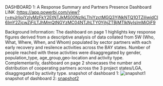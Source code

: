 DASHBOARD 1: A Response Summary and Partners Presence Dashboard
LINK :https://app.powerbi.com/view?r=eyJrIjoiYzIyMzFkY2EtNTJkMS00NzlkLThiYzctMGQ3YjNkNTQ1OTZiIiwidCI6ImY2ZjcwZjFiLTJhMmQtNGYzMC04NTJhLTY0YjhjZTBjMTlkNyIsImMiOjF9

Background Information:
The dashboard on page 1 highlights key response figures derived from a descriptive analysis of data collated from 5W (Who, What, Where, When, and Whom) populated by sector partners with each early recovery and resilence activities across the BAY states. Number of people reached with these activities were disaggregated by gender, population_type, age_group,geo-location and activity type.
Complementarily, dashboard on page 2 showcases the number and distribution of cooperating partners across the 3 project states/LGA, disaggregated by activity type.
snapshot of dashboard 1: ![snapshot1](https://github.com/user-attachments/assets/950c3ce3-5ead-4f41-bbd6-b156894ca8f0)
snapshot of dashboard 2: [snapshot2](https://github.com/user-attachments/assets/e26a1bf0-ed4a-44b0-9f8f-4ed33cbfdbd3)



